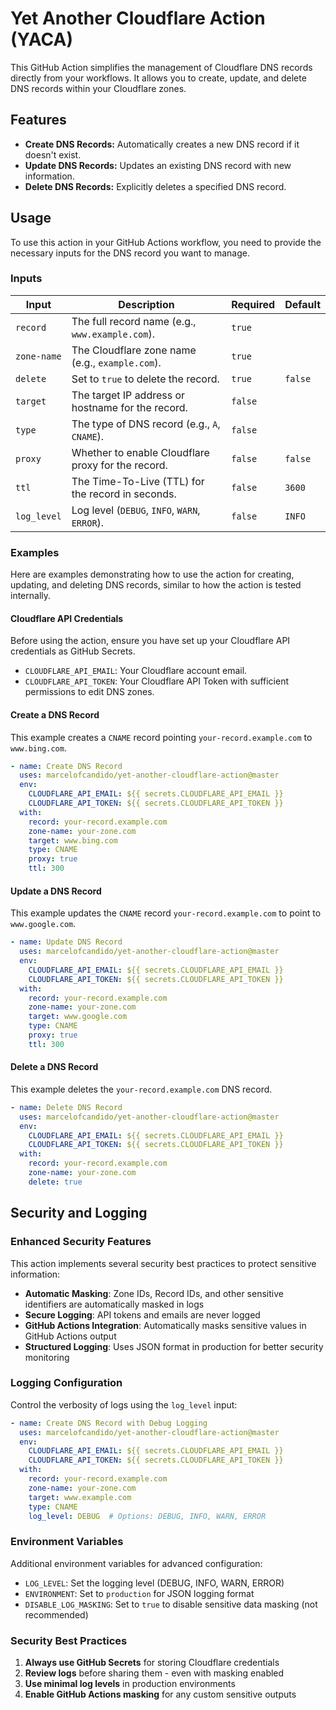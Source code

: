 # Yet Another Cloudflare Action (YACA)

This GitHub Action simplifies the management of Cloudflare DNS records directly from your workflows. It allows you to create, update, and delete DNS records within your Cloudflare zones.

## Features

- **Create DNS Records:** Automatically creates a new DNS record if it doesn't exist.
- **Update DNS Records:** Updates an existing DNS record with new information.
- **Delete DNS Records:** Explicitly deletes a specified DNS record.

## Usage

To use this action in your GitHub Actions workflow, you need to provide the necessary inputs for the DNS record you want to manage.

### Inputs

| Input       | Description                                            | Required | Default   |
|-------------|--------------------------------------------------------|----------|-----------|
| `record`    | The full record name (e.g., `www.example.com`).        | `true`   |           |
| `zone-name` | The Cloudflare zone name (e.g., `example.com`).        | `true`   |           |
| `delete`    | Set to `true` to delete the record.                    | `true`   | `false`   |
| `target`    | The target IP address or hostname for the record.      | `false`  |           |
| `type`      | The type of DNS record (e.g., `A`, `CNAME`).           | `false`  |           |
| `proxy`     | Whether to enable Cloudflare proxy for the record.     | `false`  | `false`   |
| `ttl`       | The Time-To-Live (TTL) for the record in seconds.      | `false`  | `3600`    |
| `log_level` | Log level (`DEBUG`, `INFO`, `WARN`, `ERROR`).          | `false`  | `INFO`    |

### Examples

Here are examples demonstrating how to use the action for creating, updating, and deleting DNS records, similar to how the action is tested internally.

#### Cloudflare API Credentials

Before using the action, ensure you have set up your Cloudflare API credentials as GitHub Secrets.

- `CLOUDFLARE_API_EMAIL`: Your Cloudflare account email.
- `CLOUDFLARE_API_TOKEN`: Your Cloudflare API Token with sufficient permissions to edit DNS zones.

#### Create a DNS Record

This example creates a `CNAME` record pointing `your-record.example.com` to `www.bing.com`.

```yaml
- name: Create DNS Record
  uses: marcelofcandido/yet-another-cloudflare-action@master
  env:
    CLOUDFLARE_API_EMAIL: ${{ secrets.CLOUDFLARE_API_EMAIL }}
    CLOUDFLARE_API_TOKEN: ${{ secrets.CLOUDFLARE_API_TOKEN }}
  with:
    record: your-record.example.com
    zone-name: your-zone.com
    target: www.bing.com
    type: CNAME
    proxy: true
    ttl: 300
```

#### Update a DNS Record

This example updates the `CNAME` record `your-record.example.com` to point to `www.google.com`.

```yaml
- name: Update DNS Record
  uses: marcelofcandido/yet-another-cloudflare-action@master
  env:
    CLOUDFLARE_API_EMAIL: ${{ secrets.CLOUDFLARE_API_EMAIL }}
    CLOUDFLARE_API_TOKEN: ${{ secrets.CLOUDFLARE_API_TOKEN }}
  with:
    record: your-record.example.com
    zone-name: your-zone.com
    target: www.google.com
    type: CNAME
    proxy: true
    ttl: 300
```

#### Delete a DNS Record

This example deletes the `your-record.example.com` DNS record.

```yaml
- name: Delete DNS Record
  uses: marcelofcandido/yet-another-cloudflare-action@master
  env:
    CLOUDFLARE_API_EMAIL: ${{ secrets.CLOUDFLARE_API_EMAIL }}
    CLOUDFLARE_API_TOKEN: ${{ secrets.CLOUDFLARE_API_TOKEN }}
  with:
    record: your-record.example.com
    zone-name: your-zone.com
    delete: true
```

## Security and Logging

### Enhanced Security Features

This action implements several security best practices to protect sensitive information:

- **Automatic Masking**: Zone IDs, Record IDs, and other sensitive identifiers are automatically masked in logs
- **Secure Logging**: API tokens and emails are never logged
- **GitHub Actions Integration**: Automatically masks sensitive values in GitHub Actions output
- **Structured Logging**: Uses JSON format in production for better security monitoring

### Logging Configuration

Control the verbosity of logs using the `log_level` input:

```yaml
- name: Create DNS Record with Debug Logging
  uses: marcelofcandido/yet-another-cloudflare-action@master
  env:
    CLOUDFLARE_API_EMAIL: ${{ secrets.CLOUDFLARE_API_EMAIL }}
    CLOUDFLARE_API_TOKEN: ${{ secrets.CLOUDFLARE_API_TOKEN }}
  with:
    record: your-record.example.com
    zone-name: your-zone.com
    target: www.example.com
    type: CNAME
    log_level: DEBUG  # Options: DEBUG, INFO, WARN, ERROR
```

### Environment Variables

Additional environment variables for advanced configuration:

- `LOG_LEVEL`: Set the logging level (DEBUG, INFO, WARN, ERROR)
- `ENVIRONMENT`: Set to `production` for JSON logging format
- `DISABLE_LOG_MASKING`: Set to `true` to disable sensitive data masking (not recommended)

### Security Best Practices

1. **Always use GitHub Secrets** for storing Cloudflare credentials
2. **Review logs** before sharing them - even with masking enabled
3. **Use minimal log levels** in production environments
4. **Enable GitHub Actions masking** for any custom sensitive outputs

